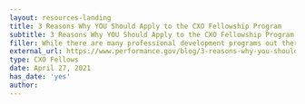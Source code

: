 ```yaml
---
layout: resources-landing
title: 3 Reasons Why YOU Should Apply to the CXO Fellowship Program
subtitle: 3 Reasons Why YOU Should Apply to the CXO Fellowship Program
filler: While there are many professional development programs out there, few compare to the experiences offered through the CXO Fellowship Program. Check out this post to find out more about why YOU should apply to the program.
external_url: https://www.performance.gov/blog/3-reasons-why-you-should-apply-to-CXO-fellowship-program/
type: CXO Fellows
date: April 27, 2021
has_date: 'yes'
author: 
---
```

